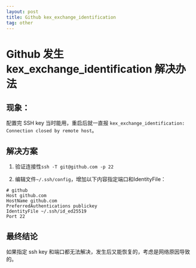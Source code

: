 ```yaml
---
layout: post
title: Github kex_exchange_identification 
tag: other
---
```


# Github 发生 kex_exchange_identification 解决办法

## 现象：

配置完 SSH key 当时能用，重启后就一直报 ```kex_exchange_identification: Connection closed by remote host```。

## 解决方案

1. 验证连接性```ssh -T git@github.com -p 22```

2. 编辑文件```~/.ssh/config```，增加以下内容指定端口和IdentityFile：

```
# github
Host github.com
HostName github.com
PreferredAuthentications publickey
IdentityFile ~/.ssh/id_ed25519
Port 22
```
## 最终结论

如果指定 ssh key 和端口都无法解决，发生后又能恢复的，考虑是网络原因导致的。
